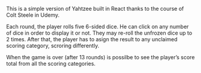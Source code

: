 This is a simple version of Yahtzee built in React thanks to the course of Colt Steele in Udemy.

Each round, the player rolls five 6-sided dice. He can click on any number of dice in order to display it or not. They may re-roll the unfrozen dice up to 2 times. After that, the player has to asign the result to any unclaimed scoring category, scroring differently.

When the game is over (after 13 rounds) is possilbe to see the player’s score total from all the scoring categories.
